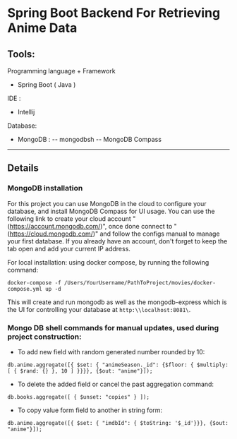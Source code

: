 # Spring Boot Backend For Retrieving Anime Data
## Tools:
Programming language + Framework 
- Spring Boot ( Java )

IDE : 
- Intellij

Database:
- MongoDB : 
-- mongodbsh -- MongoDB Compass
****
## Details
### MongoDB installation

For this project you can use MongoDB in the cloud to configure your database, and install 
MongoDB Compass for UI usage.
You can use the following link to create your cloud account "(https://account.mongodb.com/)", once
done connect to "(https://cloud.mongodb.com/)" and follow the configs manual to manage your first database.
If you already have an account, don't forget to keep the tab open and add your current IP address.

For local installation: using docker compose, by running the following command:

```shell
docker-compose -f /Users/YourUsername/PathToProject/movies/docker-compose.yml up -d
```
This will create and run mongodb as well as the mongodb-express which is the UI for controlling your
database at `http:\\localhost:8081\`.
### Mongo DB shell commands for manual updates, used during project construction:
 - To add new field with random generated number rounded by 10:
 ```shell
db.anime.aggregate([{ $set: { "animeSeason._id": {$floor: { $multiply: [ { $rand: {} }, 10 ] }}}}, {$out: "anime"}]);
```
- To delete the added field or cancel the past aggregation command:
```shell
db.books.aggregate([ { $unset: "copies" } ]);
```
- To copy value form field to another in string form:
```shell
db.anime.aggregate([{ $set: { "imdbId": { $toString: '$_id'}}}, {$out: "anime"}]);
```